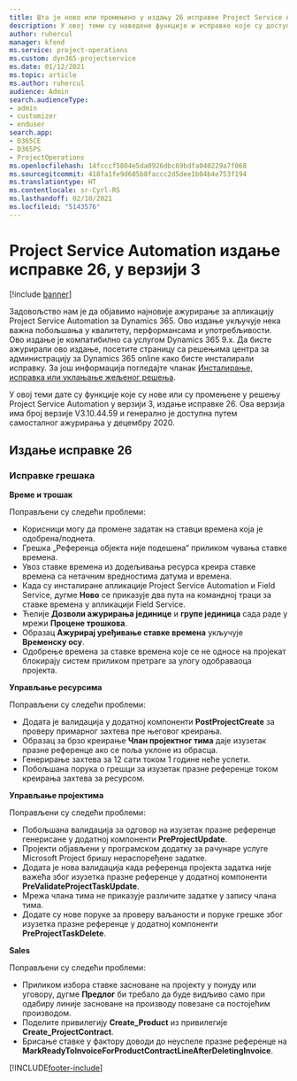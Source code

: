 ```yaml
---
title: Шта је ново или промењено у издању 26 исправке Project Service Automation верзије 3
description: У овој теми су наведене функције и исправке које су доступне у издању исправке 26 за Project Service Automation верзије 3.
author: ruhercul
manager: kfend
ms.service: project-operations
ms.custom: dyn365-projectservice
ms.date: 01/12/2021
ms.topic: article
ms.author: ruhercul
audience: Admin
search.audienceType:
- admin
- customizer
- enduser
search.app:
- D365CE
- D365PS
- ProjectOperations
ms.openlocfilehash: 14fcccf5804e5da0926dbc69bdfa040229a7f068
ms.sourcegitcommit: 418fa1fe9d605b8faccc2d5dee1b04b4e753f194
ms.translationtype: HT
ms.contentlocale: sr-Cyrl-RS
ms.lasthandoff: 02/10/2021
ms.locfileid: "5143576"
---
```

# <a name="project-service-automation-update-release-26-v3"></a>Project Service Automation издање исправке 26, у верзији 3

[!include [banner](../includes/psa-now-project-operations.md)]

Задовољство нам је да објавимо најновије ажурирање за апликацију Project Service Automation за Dynamics 365. Ово издање укључује нека важна побољшања у квалитету, перформансама и употребљивости. Ово издање је компатибилно са услугом Dynamics 365 9.x. Да бисте ажурирали ово издање, посетите страницу са решењима центра за администрацију за Dynamics 365 online како бисте инсталирали исправку. За још информација погледајте чланак [Инсталирање, исправка или уклањање жељеног решења](https://docs.microsoft.com/power-platform/admin/install-remove-preferred-solution).

У овој теми дате су функције које су нове или су промењене у решењу Project Service Automation у верзији 3, издање исправке 26. Ова верзија има број верзије V3.10.44.59 и генерално је доступна путем самосталног ажурирања у децембру 2020.

## <a name="update-release-26"></a>Издање исправке 26

### <a name="bug-fixes"></a>Исправке грешака

**Време и трошак**

Поправљени су следећи проблеми:

- Корисници могу да промене задатак на ставци времена која је одобрена/поднета.
- Грешка „Референца објекта није подешена“ приликом чувања ставке времена.
- Увоз ставке времена из додељивања ресурса креира ставке времена са нетачним вредностима датума и времена.
- Када су инсталиране апликације Project Service Automation и Field Service, дугме **Ново** се приказује два пута на командној траци за ставке времена у апликацији Field Service.
- Ћелије **Дозволи ажурирања јединице** и **групе јединица** сада раде у мрежи **Процене трошкова**.
- Образац **Ажурирај уређивање ставке времена** укључује **Временску осу**.
- Одобрење времена за ставке времена које се не односе на пројекат блокирају систем приликом претраге за улогу одобраваоца пројекта.

**Управљање ресурсима**

Поправљени су следећи проблеми:

- Додата је валидација у додатној компоненти **PostProjectCreate** за проверу примарног захтева пре његовог креирања.
- Образац за брзо креирање **Члан пројектног тима** даје изузетак празне референце ако се поља уклоне из обрасца.
- Генерирање захтева за 12 сати током 1 године неће успети.
- Побољшана порука о грешци за изузетак празне референце током креирања захтева за ресурсом.

**Управљање пројектима**

Поправљени су следећи проблеми:

- Побољшана валидација за одговор на изузетак празне референце генерисане у додатној компоненти **PreProjectUpdate**.
- Пројекти објављени у програмском додатку за рачунаре услуге Microsoft Project бришу нераспоређене задатке.
- Додата је нова валидација када референца пројекта задатка није важећа због изузетка празне референце у додатној компоненти **PreValidateProjectTaskUpdate**.
- Мрежа члана тима не приказује различите задатке у запису члана тима.
- Додате су нове поруке за проверу ваљаности и поруке грешке због изузетка празне референце у додатној компоненти **PreProjectTaskDelete**.

**Sales**

Поправљени су следећи проблеми:

- Приликом избора ставке засноване на пројекту у понуду или уговору, дугме **Предлог** би требало да буде видљиво само при одабиру линије засноване на производу повезане са постојећим производом.
- Поделите привилегију **Create_Product** из привилегије **Create_ProjectContract**.
- Брисање ставке у фактору доводи до неуспеле празне референце на **MarkReadyToInvoiceForProductContractLineAfterDeletingInvoice**.


[!INCLUDE[footer-include](../includes/footer-banner.md)]